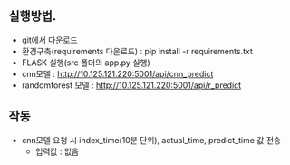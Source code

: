 ## 실행방법.
- git에서 다운로드
- 환경구축(requirements 다운로드) : pip install -r requirements.txt
- FLASK 실행(src 폴더의 app.py 실행) 
- cnn모델 : http://10.125.121.220:5001/api/cnn_predict
- randomforest 모델 : http://10.125.121.220:5001/api/r_predict

## 작동
- cnn모델 요청 시 index_time(10분 단위), actual_time, predict_time 값 전송
    - 입력값 : 없음


